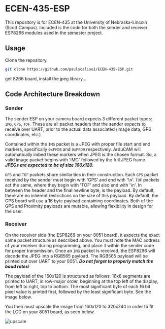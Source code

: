 # ECEN-435-ESP

This repository is for ECEN-435 at the University of Nebraska-Lincoln (Scott Campus).
Included is the code for both the sender and receiver ESP8266 modules used in the semester project.

## Usage

Clone the repository.

```bash 
git clone https://github.com/paulscalise1/ECEN-435-ESP.git
```

get 8266 board, install the jpeg library...

## Code Architecture Breakdown

### Sender

The sender ESP on your camera board expects 3 different packet types: ```IMG```, ```GPS```, ```TOF```. These are all packet headers that the sender expects to receive over UART, prior to the actual data associated (image data, GPS coordinates, etc.)

Contained within the ```IMG``` packet is a JPEG with proper file start and end markers, specifically ```0xFFD8``` and ```0xFFD9``` respectively.
ArduCAM will automatically imbed these markers when JPEG is the chosen format. So, a valid image packet begins with 'IMG' followed by the full JPEG frame.
***JPEGs are expected to be of size 160x120.***

```GPS``` and ```TOF``` packets share similarities in their construction. Each ```GPS``` packet received by the sender must begin with 'GPS' and end with '\n'. ```TOF``` packets act the same, where they begin with 'TOF' and also end with '\n'.
In between the header and the final newline byte, is the payload. By default, there are no inherent restrictions on the size of this payload. By default, the GPS board will use a 16 byte payload containing coordinates. Both of the GPS and Proximity payloads are mutable, allowing flexibility in design for the user.

### Receiver

On the receiver side (the ESP8266 on your 8051 board), it expects the exact same packet structure as described above. You must note the MAC address of your receiver during programming, and place it within the sender code for proper transmission.
Once an ```IMG``` packet is received, the ESP8266 will decode the JPEG into a RGB565 payload.
The RGB565 payload will be printed out over UART to your 8051. ***Do not forget to properly match the baud rates!***

The payload of the 160x120 is structured as follows:
16x8 segments are printed to UART, in row-major order, beginning at the top left of the display, from left to right, top to bottom. The most significant byte of each 16 bit pixel value is printed first, followed by the least significant byte.
See the image below.



You then must upscale the image from 160x120 to 320x240 in order to fit the LCD on your 8051 board, as seen below.

![upscale](assets/upscale.png)

 